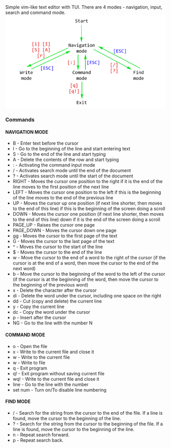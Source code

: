 ## 
Simple vim-like text editor with TUI. There are 4 modes - navigation, input, search and command mode.
![Image alt](https://github.com/vladimirbannikov/simple-texteditor/blob/main/modes.png)
### Commands
#### NAVIGATION MODE
* B - Enter text before the cursor
* I - Go to the beginning of the line and start entering text
* S - Go to the end of the line and start typing
* A - Delete the contents of the row and start typing
* : - Activating the command input mode
* / - Activates search mode until the end of the document
* ? - Activates search mode until the start of the document
* RIGHT - Moves the cursor one position to the right if it is the end of the line moves to the first position of the next line
* LEFT - Moves the cursor one position to the left if this is the beginning of the line moves to the end of the previous line
* UP - Moves the cursor up one position (if next line shorter, then moves to the end of this line) if this is the beginning of the screen doing a scroll
* DOWN - Moves the cursor one position (if next line shorter, then moves to the end of this line) down if it is the end of the screen doing a scroll
* PAGE_UP - Raises the cursor one page
* PAGE_DOWN - Moves the cursor down one page
* gg - Moves the cursor to the first page of the text
* G - Moves the cursor to the last page of the text
* ^ - Moves the cursor to the start of the line
* $ - Moves the cursor to the end of the line
* w - Move the cursor to the end of a word to the right of the cursor (if the cursor is at the end of a word, then move the cursor to the end of the next word)
* b - Move the cursor to the beginning of the word to the left of the cursor (if the cursor is at the beginning of the word, then move the cursor to the beginning of the previous word)
* x - Delete the character after the cursor
* di - Delete the word under the cursor, including one space on the right
* dd - Cut (copy and delete) the current line
* y - Copy the current line
* dc - Copy the word under the cursor
* p - Insert after the cursor
* NG - Go to the line with the number N

#### COMMAND MODE
* o <filename> - Open the file <filename>
* x - Write to the current file and close it
* w - Write to the current file
* w <filename> - Write to file <filename>
* q - Exit program
* q! - Exit program without saving current file
* wq! - Write to the current file and close it
* line <num> - Go to the line with the number <num>
* set num - Turn on/To disable line numbering

#### FIND MODE
* / <text> - Search for the <text> string from the cursor to the end of the file. If a line is found, move the cursor to the beginning of the line.
* ? <text> - Search for the <text> string from the cursor to the beginning of the file. If a line is found, move the cursor to the beginning of the line.
* n - Repeat search forward.
* p - Repeat search back.


